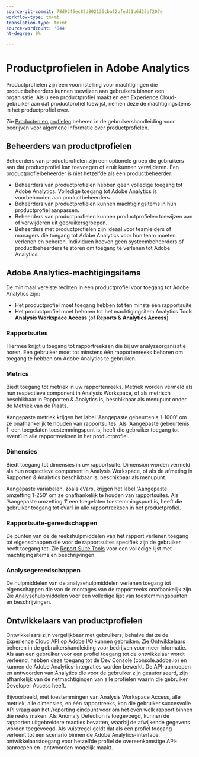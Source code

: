 ```yaml
---
source-git-commit: 78d9346ec82d802136cbaf2bfed31b6d25af207e
workflow-type: tm+mt
translation-type: tm+mt
source-wordcount: '644'
ht-degree: 0%

---
```

# Productprofielen in Adobe Analytics

Productprofielen zijn een voorinstelling voor machtigingen die productbeheerders kunnen toewijzen aan gebruikers binnen een organisatie. Als u een productprofiel maakt en een Experience Cloud-gebruiker aan dat productprofiel toewijst, nemen deze de machtigingsitems in het productprofiel over.

Zie [Producten en profielen](https://helpx.adobe.com/enterprise/using/manage-products-and-profiles.html) beheren in de gebruikershandleiding voor bedrijven voor algemene informatie over productprofielen.

## Beheerders van productprofielen

Beheerders van productprofielen zijn een optionele groep die gebruikers aan dat productprofiel kan toevoegen of eruit kunnen verwijderen. Een productprofielbeheerder is niet hetzelfde als een productbeheerder:

* Beheerders van productprofielen hebben geen volledige toegang tot Adobe Analytics. Volledige toegang tot Adobe Analytics is voorbehouden aan productbeheerders.
* Beheerders van productprofielen kunnen machtigingsitems in hun productprofiel aanpassen.
* Beheerders van productprofielen kunnen productprofielen toewijzen aan of verwijderen uit gebruikersgroepen.
* Beheerders met productprofielen zijn ideaal voor teamleiders of managers die toegang tot Adobe Analytics voor hun team moeten verlenen en beheren. Individuen hoeven geen systeembeheerders of productbeheerders te storen om toegang te verlenen tot Adobe Analytics.

## Adobe Analytics-machtigingsitems

De minimaal vereiste rechten in een productprofiel voor toegang tot Adobe Analytics zijn:

* Het productprofiel moet toegang hebben tot ten minste één rapportsuite
* Het productprofiel moet behoren tot het machtigingsitem Analytics Tools **Analysis Workspace Access** (of **Reports &amp; Analytics Access**)

### Rapportsuites

Hiermee krijgt u toegang tot rapportreeksen die bij uw analyseorganisatie horen. Een gebruiker moet tot minstens één rapportenreeks behoren om toegang te hebben om Adobe Analytics te gebruiken.

### Metrics

Biedt toegang tot metriek in uw rapportenreeks. Metriek worden vermeld als hun respectieve component in Analysis Workspace, of als metrisch beschikbaar in Rapporten &amp; Analytics is, beschikbaar als menupunt onder de Metriek van de Plaats.

Aangepaste metriek krijgen het label &#39;Aangepaste gebeurtenis 1-1000&#39; om ze onafhankelijk te houden van rapportsuites. Als &#39;Aangepaste gebeurtenis 1&#39; een toegelaten toestemmingspunt is, heeft die gebruiker toegang tot event1 in alle rapportreeksen in het productprofiel.

### Dimensies

Biedt toegang tot dimensies in uw rapportsuite. Dimension worden vermeld als hun respectieve component in Analysis Workspace, of als de afmeting in Rapporten &amp; Analytics beschikbaar is, beschikbaar als menupunt.

Aangepaste variabelen, zoals eVars, krijgen het label &#39;Aangepaste omzetting 1-250&#39; om ze onafhankelijk te houden van rapportsuites. Als &#39;Aangepaste omzetting 1&#39; een toegelaten toestemmingspunt is, heeft die gebruiker toegang tot eVar1 in alle rapportreeksen in het productprofiel.

### Rapportsuite-gereedschappen

De punten van de de reekshulpmiddelen van het rapport verlenen toegang tot eigenschappen die voor de rapportsuites specifiek zijn de gebruiker heeft toegang tot. Zie [Report Suite Tools](report-suite-tools.md) voor een volledige lijst met machtigingsitems en beschrijvingen.

### Analysegereedschappen

De hulpmiddelen van de analysehulpmiddelen verlenen toegang tot eigenschappen die van de montages van de rapportreeks onafhankelijk zijn. Zie [Analysehulpmiddelen](analytics-tools.md) voor een volledige lijst van toestemmingspunten en beschrijvingen.

## Ontwikkelaars van productprofielen

Ontwikkelaars zijn vergelijkbaar met gebruikers, behalve dat ze de Experience Cloud API op Adobe I/O kunnen gebruiken. Zie [Ontwikkelaars](https://helpx.adobe.com/enterprise/using/manage-developers.html) beheren in de gebruikershandleiding voor bedrijven voor meer informatie. Als aan een gebruiker voor een profiel toegang tot de ontwikkelaar wordt verleend, hebben deze toegang tot de Dev Console (console.adobe.io) en kunnen de Adobe Analytics-integraties worden bewerkt. De API-aanroepen en antwoorden van Analytics die voor de gebruiker zijn geautoriseerd, zijn afhankelijk van de netmachtigingen van alle profielen waarin die gebruiker Developer Access heeft.

Bijvoorbeeld, met toestemmingen van Analysis Workspace Access, alle metriek, alle dimensies, en één rapportreeks, kon die gebruiker succesvolle API vraag aan het /reporting eindpunt voor om het even welk rapport binnen die reeks maken. Als Anomaly Detection is toegevoegd, kunnen de rapporten uitgebreidere reacties bevatten, waarbij de afwijkende gegevens worden toegevoegd. Als vuistregel geldt dat als een profiel toegang verleent tot een scenario binnen de Adobe Analytics-interface, ontwikkelaarstoegang voor hetzelfde profiel de overeenkomstige API-aanroepen en -antwoorden mogelijk maakt.
